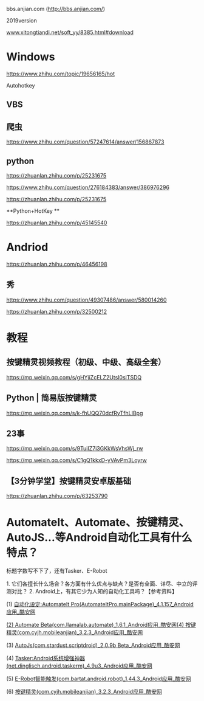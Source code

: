 
bbs.anjian.com
(http://bbs.anjian.com/)


2019version



www.xitongtiandi.net/soft_yy/8385.html#download






# Windows

https://www.zhihu.com/topic/19656165/hot










Autohotkey

## VBS












## 爬虫



https://www.zhihu.com/question/57247614/answer/156867873



## python



https://zhuanlan.zhihu.com/p/25231675

https://www.zhihu.com/question/276184383/answer/386976296




https://zhuanlan.zhihu.com/p/25231675





**Python+HotKey
**




https://zhuanlan.zhihu.com/p/45145540























#  Andriod

https://zhuanlan.zhihu.com/p/46456198


## 秀



https://www.zhihu.com/question/49307486/answer/580014260



https://zhuanlan.zhihu.com/p/32500212


 
# 教程
## 按键精灵视频教程（初级、中级、高级全套）






https://mp.weixin.qq.com/s/gHYjiZcELZ2UtsI0slTSDQ











## Python | 简易版按键精灵

https://mp.weixin.qq.com/s/k-fhUQQ70dcfRyTfhLIBpg  






## 23事





https://mp.weixin.qq.com/s/9TuiIZ7i3GKkWsVhsWj_rw

https://mp.weixin.qq.com/s/C1gQ1kkxD-yVAvPm3Loyrw


## 【3分钟学堂】按键精灵安卓版基础

https://zhuanlan.zhihu.com/p/63253790








# AutomateIt、Automate、按键精灵、AutoJS…等Android自动化工具有什么特点？

标题字数写不下了，还有Tasker、E-Robot

1\. 它们各擅长什么场合？各方面有什么优点与缺点？是否有全面、详尽、中立的评测对比？ 2. Android上，有其它少为人知的自动化工具吗？【参考资料】

(1) [自动化设定:AutomateIt ](https://link.zhihu.com/?target=http%3A//www.coolapk.com/apk/AutomateItPro.mainPackage)[Pro(AutomateItPro.mainPackage)\_4.1.157\_Android应用_酷安网](https://link.zhihu.com/?target=http%3A//www.coolapk.com/apk/AutomateItPro.mainPackage)

[(2) ](https://link.zhihu.com/?target=http%3A//www.coolapk.com/apk/AutomateItPro.mainPackage)[Automate Beta(com.llamalab.automate)\_1.6.1\_Android应用_酷安网](https://link.zhihu.com/?target=http%3A//www.coolapk.com/apk/com.llamalab.automate)[(4) ](https://link.zhihu.com/?target=http%3A//www.coolapk.com/apk/com.llamalab.automate)[按键精灵(com.cyjh.mobileanjian)\_3.2.3\_Android应用_酷安网](https://link.zhihu.com/?target=http%3A//www.coolapk.com/apk/com.cyjh.mobileanjian)

(3) [AutoJs(com.stardust.scriptdroid)\_2.0.9b Beta\_Android应用_酷安网](https://link.zhihu.com/?target=http%3A//www.coolapk.com/apk/com.stardust.scriptdroid)

(4) [Tasker:Android系统增强神器](https://link.zhihu.com/?target=http%3A//www.coolapk.com/apk/net.dinglisch.android.taskerm)[(net.dinglisch.android.taskerm)\_4.9u3\_Android应用_酷安网](https://link.zhihu.com/?target=http%3A//www.coolapk.com/apk/net.dinglisch.android.taskerm)

(5) [E-Robot智能触发(com.bartat.android.robot)\_1.44.3\_Android应用_酷安网](https://link.zhihu.com/?target=http%3A//www.coolapk.com/apk/com.bartat.android.robot)

(6) [按键精灵(com.cyjh.mobileanjian)\_3.2.3\_Android应用_酷安网](https://link.zhihu.com/?target=http%3A//www.coolapk.com/apk/com.cyjh.mobileanjian)




























































































